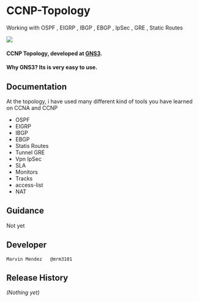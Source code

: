 CCNP-Topology
=============

Working with OSPF , EIGRP , IBGP , EBGP , IpSec , GRE , Static Routes 



<img src="https://github.com/rwldrn/johnny-five/raw/master/assets/sgier-johnny-five.png">


#### CCNP Topology, developed at [GNS3](http://www.gns3.net/).


#### Why GNS3? Its is very easy to use. 

## Documentation

At the topology, i have used many different kind of tools you have learned on CCNA and CCNP

- OSPF
- EIGRP
- IBGP
- EBGP
- Statis Routes
- Tunnel GRE
- Vpn IpSec
- SLA
- Monitors
- Tracks
- access-list
- NAT


## Guidance
Not yet

## Developer
	Marvin Mendez	@mrm3101


## Release History
_(Nothing yet)_